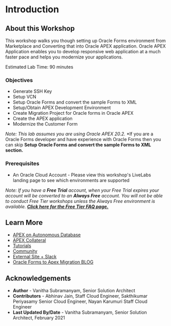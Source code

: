 # Introduction

## About this Workshop


This workshop walks you though setting up Oracle Forms environment from Marketplace and Converting that into Oracle APEX application. Oracle APEX Application enables you to develop responsive web application at a much faster pace and helps you modernize your applications.


Estimated Lab Time: 90 minutes


### Objectives

* Generate SSH Key
* Setup VCN
* Setup Oracle Forms and convert the sample Forms to XML
* Setup/Obtain APEX Development Environment
* Create Migration Project for Oracle forms in Oracle APEX
* Create the APEX application
* Modernize the Customer Form

*Note: This lab assumes you are using Oracle APEX 20.2.*
*If you are a Oracle Forms developer and have  experience with Oracle Forms then you can skip **Setup Oracle Forms and convert the sample Forms to XML section.**

### Prerequisites

- An Oracle Cloud Account - Please view this workshop's LiveLabs landing page to see which environments are supported

*Note: If you have a **Free Trial** account, when your Free Trial expires your account will be converted to an **Always Free** account. You will not be able to conduct Free Tier workshops unless the Always Free environment is available. **[Click here for the Free Tier FAQ page.](https://www.oracle.com/cloud/free/faq.html)***


## Learn More

- [APEX on Autonomous Database](https://apex.oracle.com/autonomous)
- [APEX Collateral](https://apex.oracle.com)
- [Tutorials](https://apex.oracle.com/en/learn/tutorials)
- [Community](https://apex.oracle.com/community)
- [External Site + Slack](http://apex.world)
- [Oracle Forms to Apex Migration BLOG](https://blogs.oracle.com/apex/modernizing-an-oracle-forms-application-to-an-oracle-apex-application)

## Acknowledgements

- **Author** -  Vanitha Subramanyam, Senior Solution Architect
- **Contributors** - Abhinav Jain, Staff Cloud Engineer, Sakthikumar Periyasamy Senior Cloud Engineer, Nayan Karumuri Staff Cloud Engineer
- **Last Updated By/Date** - Vanitha Subramanyam, Senior Solution Architect, February 2021


